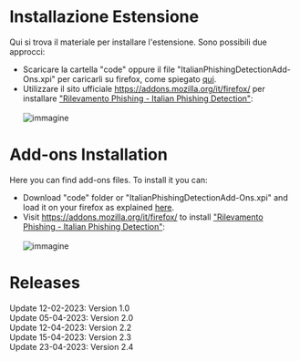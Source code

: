 # Installazione Estensione
Qui si trova il materiale per installare l'estensione. Sono possibili due approcci:</br>
- Scaricare la cartella "code" oppure il file "ItalianPhishingDetectionAdd-Ons.xpi" per caricarli su firefox, come spiegato <a href="https://developer.mozilla.org/en-US/docs/Mozilla/Add-ons/WebExtensions/Your_first_WebExtension#installing">qui</a>.</br>
- Utilizzare il sito ufficiale https://addons.mozilla.org/it/firefox/ per installare <a href="https://addons.mozilla.org/it/firefox/addon/italian-phishing-detection/?utm_source=addons.mozilla.org&utm_medium=referral&utm_content=search">"Rilevamento Phishing - Italian Phishing Detection"</a>:</br></br>
![immagine](https://user-images.githubusercontent.com/22752092/234103161-544e362e-e2df-4b28-a133-b9ba7cf9e6a0.png)

# Add-ons Installation
Here you can find add-ons files. To install it you can:</br>
- Download "code" folder or "ItalianPhishingDetectionAdd-Ons.xpi" and load it on your firefox as explained <a href="https://developer.mozilla.org/en-US/docs/Mozilla/Add-ons/WebExtensions/Your_first_WebExtension#installing">here</a>.</br>
- Visit https://addons.mozilla.org/it/firefox/ to install <a href="https://addons.mozilla.org/it/firefox/addon/italian-phishing-detection/?utm_source=addons.mozilla.org&utm_medium=referral&utm_content=search">"Rilevamento Phishing - Italian Phishing Detection"</a>:</br></br>
![immagine](https://user-images.githubusercontent.com/22752092/234103161-544e362e-e2df-4b28-a133-b9ba7cf9e6a0.png)

# Releases
Update 12-02-2023: Version 1.0</br>
Update 05-04-2023: Version 2.0</br>
Update 12-04-2023: Version 2.2</br>
Update 15-04-2023: Version 2.3</br>
Update 23-04-2023: Version 2.4</br>
